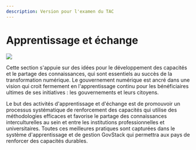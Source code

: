 ```yaml
---
description: Version pour l'examen du TAC
---
```


# Apprentissage et échange

![](../../.gitbook/assets/Playbook\_04.png)

Cette section s'appuie sur des idées pour le développement des capacités et le partage des connaissances, qui sont essentiels au succès de la transformation numérique. Le gouvernement numérique est ancré dans une vision qui croit fermement en l'apprentissage continu pour les bénéficiaires ultimes de ses initiatives : les gouvernements et leurs citoyens.

Le but des activités d'apprentissage et d'échange est de promouvoir un processus systématique de renforcement des capacités qui utilise des méthodologies efficaces et favorise le partage des connaissances interculturelles au sein et entre les institutions professionnelles et universitaires. Toutes ces meilleures pratiques sont capturées dans le système d'apprentissage et de gestion GovStack qui permettra aux pays de renforcer des capacités durables.
